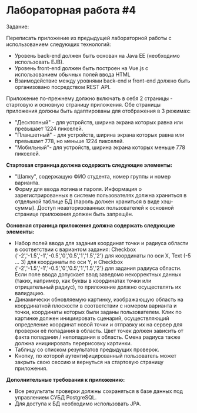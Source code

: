 # Лабораторная работа #4

Задание:

Переписать приложение из предыдущей лабораторной работы с использованием следующих технологий:

+ Уровень back-end должен быть основан на Java EE (необходимо использовать EJB).
+ Уровень front-end должен быть построен на Vue.js с использованием обычных полей ввода HTML
+ Взаимодействие между уровнями back-end и front-end должно быть организовано посредством REST API.

Приложение по-прежнему должно включать в себя 2 страницы - стартовую и основную страницу приложения. Обе страницы приложения должны быть адаптированы для отображения в 3 режимах:

+ "Десктопный" - для устройств, ширина экрана которых равна или превышает 1224 пикселей.
+ "Планшетный" - для устройств, ширина экрана которых равна или превышает 778, но меньше 1224 пикселей.
+ "Мобильный"- для устройств, ширина экрана которых меньше 778 пикселей.

**Стартовая страница должна содержать следующие элементы:**

+ "Шапку", содержащую ФИО студента, номер группы и номер варианта.
+ Форму для ввода логина и пароля. Информация о зарегистрированных в системе пользователях должна храниться в отдельной таблице БД (пароль должен храниться в виде хэш-суммы). Доступ неавторизованных пользователей к основной странице приложения должен быть запрещён.

**Основная страница приложения должна содержать следующие элементы:**

+ Набор полей ввода для задания координат точки и радиуса области в соответствии с вариантом задания: Checkbox {'-2','-1.5','-1','-0.5','0','0.5','1','1.5','2'} для координаты по оси X, Text (-5 ... 3) для координаты по оси Y, и Checkbox {'-2','-1.5','-1','-0.5','0','0.5','1','1.5','2'} для задания радиуса области. Если поле ввода допускает ввод заведомо некорректных данных (таких, например, как буквы в координатах точки или отрицательный радиус), то приложение должно осуществлять их валидацию.
+ Динамически обновляемую картинку, изображающую область на координатной плоскости в соответствии с номером варианта и точки, координаты которых были заданы пользователем. Клик по картинке должен инициировать сценарий, осуществляющий определение координат новой точки и отправку их на сервер для проверки её попадания в область. Цвет точек должен зависить от факта попадания / непопадания в область. Смена радиуса также должна инициировать перерисовку картинки.
+ Таблицу со списком результатов предыдущих проверок.
+ Кнопку, по которой аутентифицированный пользователь может закрыть свою сессию и вернуться на стартовую страницу приложения.

**Дополнительные требования к приложению:**

+ Все результаты проверки должны сохраняться в базе данных под управлением СУБД PostgreSQL.
+ Для доступа к БД необходимо использовать JPA.
